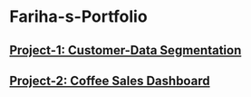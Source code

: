 # Fariha-s-Portfolio
## [Project-1: Customer-Data Segmentation](https://github.com/Fariha-Afrin008/Customer-Segmentation-Analysis)
## [Project-2: Coffee Sales Dashboard](https://github.com/Fariha-Afrin008/CoffeeShopDashboard)
